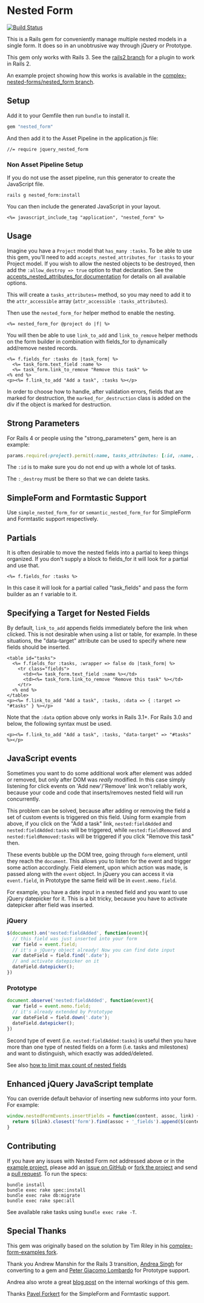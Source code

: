 # Nested Form

[<img src="https://secure.travis-ci.org/ryanb/nested_form.png?branch=master" alt="Build Status" />](http://travis-ci.org/ryanb/nested_form)

This is a Rails gem for conveniently manage multiple nested models in a single form. It does so in an unobtrusive way through jQuery or Prototype.

This gem only works with Rails 3. See the [rails2 branch](https://github.com/ryanb/nested_form/tree/rails2) for a plugin to work in Rails 2.

An example project showing how this works is available in the [complex-nested-forms/nested_form branch](https://github.com/ryanb/complex-form-examples/tree/nested_form).


## Setup

Add it to your Gemfile then run `bundle` to install it.

```ruby
gem "nested_form"
```

And then add it to the Asset Pipeline in the application.js file:

```
//= require jquery_nested_form
```

### Non Asset Pipeline Setup

If you do not use the asset pipeline, run this generator to create the JavaScript file.

```
rails g nested_form:install
```

You can then include the generated JavaScript in your layout.

```erb
<%= javascript_include_tag "application", "nested_form" %>
```

## Usage

Imagine you have a `Project` model that `has_many :tasks`. To be able to use this gem, you'll need to add `accepts_nested_attributes_for :tasks` to your Project model. If you wish to allow the nested objects to be destroyed, then add the `:allow_destroy => true` option to that declaration. See the [accepts_nested_attributes_for documentation](http://api.rubyonrails.org/classes/ActiveRecord/NestedAttributes/ClassMethods.html#method-i-accepts_nested_attributes_for) for details on all available options.

This will create a `tasks_attributes=` method, so you may need to add it to the `attr_accessible` array (`attr_accessible :tasks_attributes`).

Then use the `nested_form_for` helper method to enable the nesting.

```erb
<%= nested_form_for @project do |f| %>
```

You will then be able to use `link_to_add` and `link_to_remove` helper methods on the form builder in combination with fields_for to dynamically add/remove nested records.

```erb
<%= f.fields_for :tasks do |task_form| %>
  <%= task_form.text_field :name %>
  <%= task_form.link_to_remove "Remove this task" %>
<% end %>
<p><%= f.link_to_add "Add a task", :tasks %></p>
```

In order to choose how to handle, after validation errors, fields that are
marked for destruction, the `marked_for_destruction` class is added on the div
if the object is marked for destruction.

## Strong Parameters
For Rails 4 or people using the "strong_parameters" gem, here is an example:

```ruby
params.require(:project).permit(:name, tasks_attributes: [:id, :name, :_destroy])
```

The `:id` is to make sure you do not end up with a whole lot of tasks.

The `:_destroy` must be there so that we can delete tasks.

## SimpleForm and Formtastic Support

Use `simple_nested_form_for` or `semantic_nested_form_for` for SimpleForm and Formtastic support respectively.


## Partials

It is often desirable to move the nested fields into a partial to keep things organized. If you don't supply a block to fields_for it will look for a partial and use that.

```erb
<%= f.fields_for :tasks %>
```

In this case it will look for a partial called "task_fields" and pass the form builder as an `f` variable to it.


## Specifying a Target for Nested Fields

By default, `link_to_add` appends fields immediately before the link when
clicked.  This is not desirable when using a list or table, for example.  In
these situations, the "data-target" attribute can be used to specify where new
fields should be inserted.

```erb
<table id="tasks">
  <%= f.fields_for :tasks, :wrapper => false do |task_form| %>
    <tr class="fields">
      <td><%= task_form.text_field :name %></td>
      <td><%= task_form.link_to_remove "Remove this task" %></td>
    </tr>
  <% end %>
</table>
<p><%= f.link_to_add "Add a task", :tasks, :data => { :target => "#tasks" } %></p>
```

Note that the `:data` option above only works in Rails 3.1+.  For Rails 3.0 and
below, the following syntax must be used.

```erb
<p><%= f.link_to_add "Add a task", :tasks, "data-target" => "#tasks" %></p>
```


## JavaScript events

Sometimes you want to do some additional work after element was added or removed, but only
after DOM was _really_ modified. In this case simply listening for click events on
'Add new'/'Remove' link won't reliably work, because your code and code that inserts/removes
nested field will run concurrently.

This problem can be solved, because after adding or removing the field a set of custom events
is triggered on this field. Using form example from above, if you click on the "Add a task" link,
`nested:fieldAdded` and `nested:fieldAdded:tasks` will be triggered, while
`nested:fieldRemoved` and `nested:fieldRemoved:tasks` will be triggered if you click
"Remove this task" then.

These events bubble up the DOM tree, going through `form` element, until they reach the `document`.
This allows you to listen for the event and trigger some action accordingly. Field element, upon
which action was made, is passed along with the `event` object. In jQuery you can access it
via `event.field`, in Prototype the same field will be in `event.memo.field`.

For example, you have a date input in a nested field and you want to use jQuery datepicker
for it. This is a bit tricky, because you have to activate datepicker after field was inserted.

### jQuery

```javascript
$(document).on('nested:fieldAdded', function(event){
  // this field was just inserted into your form
  var field = event.field; 
  // it's a jQuery object already! Now you can find date input
  var dateField = field.find('.date');
  // and activate datepicker on it
  dateField.datepicker();
})
```

### Prototype

```javascript
document.observe('nested:fieldAdded', function(event){
  var field = event.memo.field;
  // it's already extended by Prototype
  var dateField = field.down('.date');
  dateField.datepicker();
})  
```

Second type of event (i.e. `nested:fieldAdded:tasks`) is useful then you have more than one type
of nested fields on a form (i.e. tasks and milestones) and want to distinguish, which exactly
was added/deleted.

See also [how to limit max count of nested fields](https://github.com/ryanb/nested_form/wiki/How-to:-limit-max-count-of-nested-fields)

## Enhanced jQuery JavaScript template

You can override default behavior of inserting new subforms into your form. For example:

```javascript
window.nestedFormEvents.insertFields = function(content, assoc, link) {
  return $(link).closest('form').find(assoc + '_fields').append($(content));
}
```

## Contributing

If you have any issues with Nested Form not addressed above or in the [example project](https://github.com/ryanb/complex-form-examples/tree/nested_form), please add an [issue on GitHub](https://github.com/ryanb/nested_form/issues) or [fork the project](https://help.github.com/articles/fork-a-repo) and send a [pull request](https://help.github.com/articles/using-pull-requests). To run the specs:

```
bundle install
bundle exec rake spec:install
bundle exec rake db:migrate
bundle exec rake spec:all
```

See available rake tasks using `bundle exec rake -T`.

## Special Thanks

This gem was originally based on the solution by Tim Riley in his [complex-form-examples fork](https://github.com/timriley/complex-form-examples/tree/unobtrusive-jquery-deep-fix2).

Thank you Andrew Manshin for the Rails 3 transition, [Andrea Singh](https://github.com/madebydna) for converting to a gem and [Peter Giacomo Lombardo](https://github.com/pglombardo) for Prototype support.

Andrea also wrote a great [blog post](http://blog.madebydna.com/all/code/2010/10/07/dynamic-nested-froms-with-the-nested-form-gem.html) on the internal workings of this gem.

Thanks [Pavel Forkert](https://github.com/fxposter) for the SimpleForm and Formtastic support.
